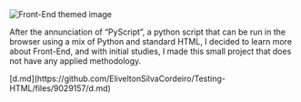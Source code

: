 <!DOCTYPE html>
<html lang="en">
    <body>
        <section>
            <img src="https://www.datocms-assets.com/14946/1590690690-front-end.jpg" alt="Front-End themed image" max-width: "500px" margin: "5px">
            <br>
            <p text-align: "justify" max-width: "500px" padding: "5px">After the annunciation of “PyScript”, a python script that can be run in the browser using a mix of Python and standard HTML, I decided to learn more about Front-End, and with initial studies, I made this small project that does not have any applied methodology.
            </p>
        </section>
    </body>
</html>
[d.md](https://github.com/EliveltonSilvaCordeiro/Testing-HTML/files/9029157/d.md)
